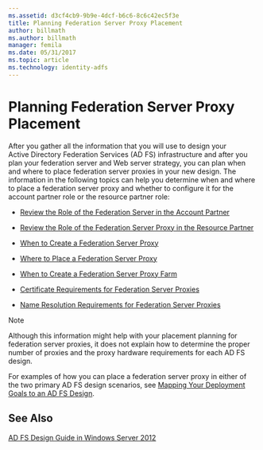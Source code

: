 ```yaml
---
ms.assetid: d3cf4cb9-9b9e-4dcf-b6c6-8c6c42ec5f3e
title: Planning Federation Server Proxy Placement
author: billmath
ms.author: billmath
manager: femila
ms.date: 05/31/2017
ms.topic: article
ms.technology: identity-adfs
---
```


# Planning Federation Server Proxy Placement

After you gather all the information that you will use to design your Active Directory Federation Services \(AD FS\) infrastructure and after you plan your federation server and Web server strategy, you can plan when and where to place federation server proxies in your new design. The information in the following topics can help you determine when and where to place a federation server proxy and whether to configure it for the account partner role or the resource partner role:

-   [Review the Role of the Federation Server in the Account Partner](Review-the-Role-of-the-Federation-Server-in-the-Account-Partner.md)

-   [Review the Role of the Federation Server Proxy in the Resource Partner](Review-the-Role-of-the-Federation-Server-Proxy-in-the-Resource-Partner.md)

-   [When to Create a Federation Server Proxy](When-to-Create-a-Federation-Server-Proxy.md)

-   [Where to Place a Federation Server Proxy](Where-to-Place-a-Federation-Server-Proxy.md)

-   [When to Create a Federation Server Proxy Farm](When-to-Create-a-Federation-Server-Proxy-Farm.md)

-   [Certificate Requirements for Federation Server Proxies](Certificate-Requirements-for-Federation-Server-Proxies.md)

-   [Name Resolution Requirements for Federation Server Proxies](Name-Resolution-Requirements-for-Federation-Server-Proxies.md)

> [!NOTE]
> Although this information might help with your placement planning for federation server proxies, it does not explain how to determine the proper number of proxies and the proxy hardware requirements for each AD FS design.

For examples of how you can place a federation server proxy in either of the two primary AD FS design scenarios, see [Mapping Your Deployment Goals to an AD FS Design](Mapping-Your-Deployment-Goals-to-an-AD-FS-Design.md).

## See Also
[AD FS Design Guide in Windows Server 2012](AD-FS-Design-Guide-in-Windows-Server-2012.md)


